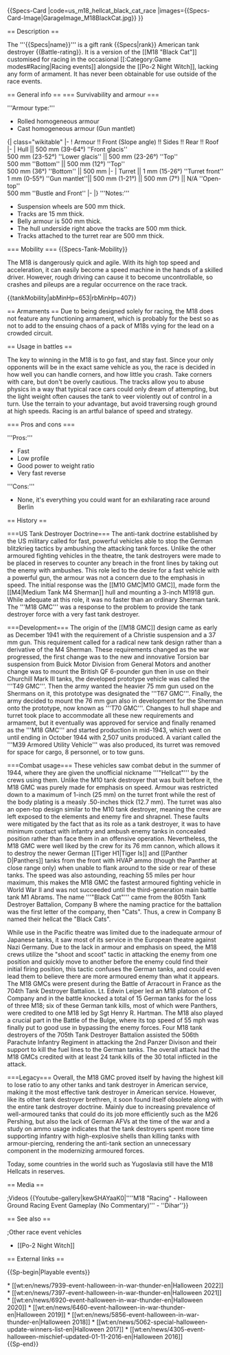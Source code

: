 {{Specs-Card
|code=us_m18_hellcat_black_cat_race
|images={{Specs-Card-Image|GarageImage_M18BlackCat.jpg}}
}}

== Description ==
<!-- ''In the description, the first part should be about the history of the creation and combat usage of the vehicle, as well as its key features. In the second part, tell the reader about the ground vehicle in the game. Insert a screenshot of the vehicle, so that if the novice player does not remember the vehicle by name, he will immediately understand what kind of vehicle the article is talking about.'' -->
The '''{{Specs|name}}''' is a gift rank {{Specs|rank}} American tank destroyer {{Battle-rating}}. It is a version of the [[M18 "Black Cat"]] customised for racing in the occasional [[:Category:Game modes#Racing|Racing events]] alongside the [[Po-2 Night Witch]], lacking any form of armament. It has never been obtainable for use outside of the race events.

== General info ==
=== Survivability and armour ===
<!-- ''Describe armour protection. Note the most well protected and key weak areas. Appreciate the layout of modules as well as the number and location of crew members. Is the level of armour protection sufficient, is the placement of modules helpful for survival in combat? If necessary use a visual template to indicate the most secure and weak zones of the armour.'' -->
'''Armour type:'''

* Rolled homogeneous armour
* Cast homogeneous armour (Gun mantlet)

{| class="wikitable"
|-
! Armour !! Front (Slope angle) !! Sides !! Rear !! Roof
|-
| Hull || 500 mm (39-64°) ''Front glacis'' <br>500 mm (23-52°) ''Lower glacis'' || 500 mm (23-26°) ''Top'' <br>500 mm ''Bottom'' || 500 mm (12°) ''Top'' <br>500 mm (36°) ''Bottom'' || 500 mm
|-
| Turret || 1 mm (15-26°) ''Turret front'' <br> 1 mm (0-55°) ''Gun mantlet''|| 500 mm (1-21°) || 500 mm (7°) || N/A ''Open-top'' <br>500 mm ''Bustle and Front''
|-
|}
'''Notes:'''

* Suspension wheels are 500 mm thick.
* Tracks are 15 mm thick.
* Belly armour is 500 mm thick.
* The hull underside right above the tracks are 500 mm thick.
* Tracks attached to the turret rear are 500 mm thick.

=== Mobility ===
{{Specs-Tank-Mobility}}
<!-- ''Write about the mobility of the ground vehicle. Estimate the specific power and manoeuvrability, as well as the maximum speed forwards and backwards.'' -->

The M18 is dangerously quick and agile. With its high top speed and acceleration, it can easily become a speed machine in the hands of a skilled driver. However, rough driving can cause it to become uncontrollable, so crashes and pileups are a regular occurrence on the race track.

{{tankMobility|abMinHp=653|rbMinHp=407}}

== Armaments ==
Due to being designed solely for racing, the M18 does not feature any functioning armament, which is probably for the best so as not to add to the ensuing chaos of a pack of M18s vying for the lead on a crowded circuit.

== Usage in battles ==
<!-- ''Describe the tactics of playing in the vehicle, the features of using vehicles in the team and advice on tactics. Refrain from creating a "guide" - do not impose a single point of view but instead give the reader food for thought. Describe the most dangerous enemies and give recommendations on fighting them. If necessary, note the specifics of the game in different modes (AB, RB, SB).'' -->

The key to winning in the M18 is to go fast, and stay fast. Since your only opponents will be in the exact same vehicle as you, the race is decided in how well you can handle corners, and how little you crash. Take corners with care, but don't be overly cautious. The tracks allow you to abuse physics in a way that typical race cars could only dream of attempting, but the light weight often causes the tank to veer violently out of control in a turn. Use the terrain to your advantage, but avoid traversing rough ground at high speeds. Racing is an artful balance of speed and strategy.

=== Pros and cons ===
<!-- ''Summarise and briefly evaluate the vehicle in terms of its characteristics and combat effectiveness. Mark its pros and cons in a bulleted list. Try not to use more than 6 points for each of the characteristics. Avoid using categorical definitions such as "bad", "good" and the like - use substitutions with softer forms such as "inadequate" and "effective".'' -->

'''Pros:'''

* Fast
* Low profile
* Good power to weight ratio
* Very fast reverse

'''Cons:'''

* None, it's everything you could want for an exhilarating race around Berlin

== History ==
<!-- ''Describe the history of the creation and combat usage of the vehicle in more detail than in the introduction. If the historical reference turns out to be too long, take it to a separate article, taking a link to the article about the vehicle and adding a block "/History" (example: <nowiki>https://wiki.warthunder.com/(Vehicle-name)/History</nowiki>) and add a link to it here using the <code>main</code> template. Be sure to reference text and sources by using <code><nowiki><ref></ref></nowiki></code>, as well as adding them at the end of the article with <code><nowiki><references /></nowiki></code>. This section may also include the vehicle's dev blog entry (if applicable) and the in-game encyclopedia description (under <code><nowiki>=== In-game description ===</nowiki></code>, also if applicable).'' -->
===US Tank Destroyer Doctrine===
The anti-tank doctrine established by the US military called for fast, powerful vehicles able to stop the German blitzkrieg tactics by ambushing the attacking tank forces. Unlike the other armoured fighting vehicles in the theatre, the tank destroyers were made to be placed in reserves to counter any breach in the front lines by taking out the enemy with ambushes. This role led to the desire for a fast vehicle with a powerful gun, the armour was not a concern due to the emphasis in speed. The initial response was the [[M10 GMC|M10 GMC]], made form the [[M4|Medium Tank M4 Sherman]] hull and mounting a 3-inch M1918 gun. While adequate at this role, it was no faster than an ordinary Sherman tank. The '''M18 GMC''' was a response to the problem to provide the tank destroyer force with a very fast tank destroyer.

===Development===
The origin of the [[M18 GMC]] design came as early as December 1941 with the requirement of a Christie suspension and a 37 mm gun. This requirement called for a radical new tank design rather than a derivative of the M4 Sherman. These requirements changed as the war progressed, the first change was to the new and innovative Torsion bar suspension from Buick Motor Division from General Motors and another change was to mount the British QF 6-pounder gun then in use on their Churchill Mark III tanks, the developed prototype vehicle was called the '''T49 GMC'''. Then the army wanted the heavier 75 mm gun used on the Shermans on it, this prototype was designated the '''T67 GMC'''. Finally, the army decided to mount the 76 mm gun also in development for the Sherman onto the prototype, now known as '''T70 GMC'''. Changes to hull shape and turret took place to accommodate all these new requirements and armament, but it eventually was approved for service and finally renamed as the '''M18 GMC''' and started production in mid-1943, which went on until ending in October 1944 with 2,507 units produced. A variant called the '''M39 Armored Utility Vehicle''' was also produced, its turret was removed for space for cargo, 8 personnel, or to tow guns.

===Combat usage===
These vehicles saw combat debut in the summer of 1944, where they are given the unofficial nickname '''"Hellcat"''' by the crews using them. Unlike the M10 tank destroyer that was built before it, the M18 GMC was purely made for emphasis on speed. Armour was restricted down to a maximum of 1-inch (25 mm) on the turret front while the rest of the body plating is a measly .50-inches thick (12.7 mm). The turret was also an open-top design similar to the M10 tank destroyer, meaning the crew are left exposed to the elements and enemy fire and shrapnel. These faults were mitigated by the fact that as its role as a tank destroyer, it was to have minimum contact with infantry and ambush enemy tanks in concealed position rather than face them in an offensive operation. Nevertheless, the M18 GMC were well liked by the crew for its 76 mm cannon, which allows it to destroy the newer German [[Tiger H1|Tiger Is]] and [[Panther D|Panthers]] tanks from the front with HVAP ammo (though the Panther at close range only) when unable to flank around to the side or rear of these tanks. The speed was also astounding, reaching 55 miles per hour maximum, this makes the M18 GMC the fastest armoured fighting vehicle in World War II and was not succeeded until the third-generation main battle tank M1 Abrams. The name '''"Black Cat"''' came from the 805th Tank Destroyer Battalion, Company B where the naming practice for the battalion was the first letter of the company, then "Cats". Thus, a crew in Company B named their hellcat the "Black Cats".

While use in the Pacific theatre was limited due to the inadequate armour of Japanese tanks, it saw most of its service in the European theatre against Nazi Germany. Due to the lack in armour and emphasis on speed, the M18 crews utilize the "shoot and scoot" tactic in attacking the enemy from one position and quickly move to another before the enemy could find their initial firing position, this tactic confuses the German tanks, and could even lead them to believe there are more armoured enemy than what it appears. The M18 GMCs were present during the Battle of Arracourt in France as the 704th Tank Destroyer Battalion. Lt. Edwin Leiper led an M18 platoon of C Company and in the battle knocked a total of 15 German tanks for the loss of three M18; six of these German tank kills, most of which were Panthers, were credited to one M18 led by Sgt Henry R. Hartman. The M18 also played a crucial part in the Battle of the Bulge, where its top speed of 55 mph was finally put to good use in bypassing the enemy forces. Four M18 tank destroyers of the 705th Tank Destroyer Battalion assisted the 506th Parachute Infantry Regiment in attacking the 2nd Panzer Divison and their support to kill the fuel lines to the German tanks. The overall attack had the M18 GMCs credited with at least 24 tank kills of the 30 total inflicted in the attack.

===Legacy===
Overall, the M18 GMC proved itself by having the highest kill to lose ratio to any other tanks and tank destroyer in American service, making it the most effective tank destroyer in American service. However, like its other tank destroyer brethren, it soon found itself obsolete along with the entire tank destroyer doctrine. Mainly due to increasing prevalence of well-armoured tanks that could do its job more efficiently such as the M26 Pershing, but also the lack of German AFVs at the time of the war and a study on ammo usage indicates that the tank destroyers spent more time supporting infantry with high-explosive shells than killing tanks with armour-piercing, rendering the anti-tank section an unnecessary component in the modernizing armoured forces.

Today, some countries in the world such as Yugoslavia still have the M18 Hellcats in reserves.

== Media ==
<!-- ''Excellent additions to the article would be video guides, screenshots from the game, and photos.'' -->

;Videos
{{Youtube-gallery|kewSHAYaaK0|''''M18 "Racing" - Halloween Ground Racing Event Gameplay (No Commentary)''' - ''Dihar''}}

== See also ==
<!-- ''Links to the articles on the War Thunder Wiki that you think will be useful for the reader, for example:''
* ''reference to the series of the vehicles;''
* ''links to approximate analogues of other nations and research trees.'' -->

;Other race event vehicles
* [[Po-2 Night Witch]]

== External links ==
<!-- ''Paste links to sources and external resources, such as:''
* ''topic on the official game forum;''
* ''other literature.'' -->

{{Sp-begin|Playable events}}
<div align="left">
* [[wt:en/news/7939-event-halloween-in-war-thunder-en|Halloween 2022]]
* [[wt:en/news/7397-event-halloween-in-war-thunder-en|Halloween 2021]]
* [[wt:en/news/6920-event-halloween-in-war-thunder-en|Halloween 2020]]
* [[wt:en/news/6460-event-halloween-in-war-thunder-en|Halloween 2019]]
* [[wt:en/news/5856-event-halloween-in-war-thunder-en|Halloween 2018]]
* [[wt:en/news/5062-special-halloween-update-winners-list-en|Halloween 2017]]
* [[wt:en/news/4305-event-halloween-mischief-updated-01-11-2016-en|Halloween 2016]]
</div>
{{Sp-end}}